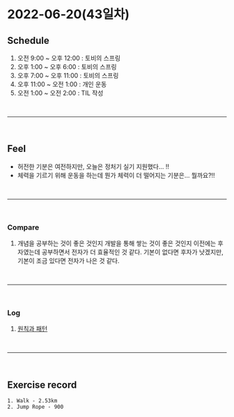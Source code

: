 # 2022-06-20(43일차)

## Schedule
 1) 오전 9:00 ~ 오후 12:00 : 토비의 스프링
 2) 오후 1:00 ~ 오후 6:00 : 토비의 스프링
 3) 오후 7:00 ~ 오후 11:00 : 토비의 스프링
 4) 오후 11:00 ~ 오전 1:00 : 개인 운동
 5) 오전 1:00 ~ 오전 2:00 : TIL 작성

<br />
<hr>
<br />

## Feel
  - 허전한 기분은 여전하지만, 오늘은 정처기 실기 지원했다... !!
  - 체력을 기르기 위해 운동을 하는데 뭔가 체력이 더 떨어지는 기분은... 뭘까요?!!

<br />
<hr>
<br />

### Compare
  1. 개념을 공부하는 것이 좋은 것인지 개발을 통해 쌓는 것이 좋은 것인지 이전에는 후자였는데 공부하면서 전자가 더 효율적인 것 같다. 기본이 없다면 후자가 낫겠지만, 기본이 조금 있다면 전자가 나은 것 같다.

<br />
<hr>
<br />

### Log
  1. [원칙과 패턴](https://github.com/bang-star/Spring-Self-Study/blob/main/Vol1/day5/Principal_and_Pattern.md)

<br />
<hr>
<br />

## Exercise record

    1. Walk - 2.53km
    2. Jump Rope - 900

